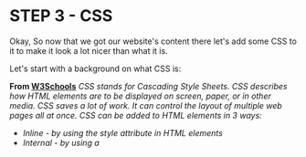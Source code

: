 # STEP 3 - CSS

Okay, So now that we got our website's content there let's add some CSS to it to make it look a lot nicer than what it is.

Let's start with a background on what CSS is:

**From [W3Schools](https://www.w3schools.com/html/html_css.asp)** 
*CSS stands for Cascading Style Sheets.
CSS describes how HTML elements are to be displayed on screen, paper, or in other media.
CSS saves a lot of work. It can control the layout of multiple web pages all at once.
CSS can be added to HTML elements in 3 ways:*
- *Inline - by using the style attribute in HTML elements*
- *Internal - by using a <style> element in the <head> section*
- *External - by using an external CSS file*

*The most common way to add CSS, is to keep the styles in separate CSS files. However, here we will use inline and internal styling, because this is easier to demonstrate, and easier for you to try it yourself*

**Lets get back to the Atom Text editor:*
Open back up your "First-Webpage.html" file

The first thing we need to do to get started with CSS is add ```<style></style>``` tags inside our ```<head></head>``` tags

Now that we have the style tags this will let the document know we are trying to add a design to the website. We must now know what we want to target.

Let's say I want the H1 to be a deep sky blue color. I know I want to target to be the h1 header. What I do in the style tags is:
```html
<style>

h1 {
  color: deepskyblue;
}

</style>
```
Furthermore, if I wanted to make the h3 header slategray color I would similarly just add:
```html
h3 {
H  color: slategray;
d}
```
Our text's font looks very bland, now to change it for the entire body what we need to do is put:
```html
body {
  font-family: Futura, "Trebuchet MS", Arial, sans-serif;
}
```

This will give us a nicer looking font making our website more appealing.


Lastly let's center our text to the middle of that page. For now, all you should do is copy the code beneath and paste it into your document. There is too much information to explain here that would be better covered later on down your learning.

the code you will need is:
```html
div {
    height: 200px;
    width: 400px;
    text-align: center;

    position: fixed;
    top: 50%;
    left: 50%;
    margin-top: -100px;
    margin-left: -200px;
}
```

Your completed ```<style>/style>``` tags should look like:
```html
<style>

h1 {
  color: deepskyblue;
}

h3 {
  color: slategrey;
}

div {
    height: 200px;
    width: 400px;
    text-align: center;

    position: fixed;
    top: 50%;
    left: 50%;
    margin-top: -100px;
    margin-left: -200px;
}

body {
  font-family: Futura, "Trebuchet MS", Arial, sans-serif;
} 

</style>
```
**Heres what your final site should look like:**
![final website](https://github.com/theonegk/Final-Project/blob/master/website-final.PNG)

# That's it!
Your completed file can be found [here](https://github.com/theonegk/Final-Project/blob/master/First-Webpage.html)





